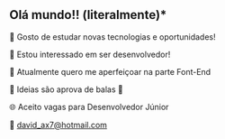 #              <!Leonardo David/>

## Olá mundo!! (literalmente)*



👋 Gosto de estudar novas tecnologias e oportunidades!

👀 Estou interessado em ser desenvolvedor!

🌱 Atualmente quero me aperfeiçoar na parte Font-End

:rocket: Ideias são aprova de balas :rocket:

:globe_with_meridians: Aceito vagas para Desenvolvedor Júnior

:e-mail: david_ax7@hotmail.com

